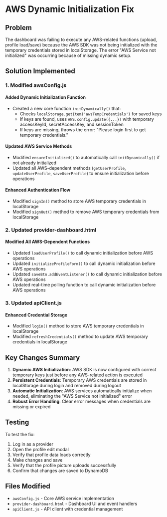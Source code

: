 # AWS Dynamic Initialization Fix

## Problem
The dashboard was failing to execute any AWS-related functions (upload, profile load/save) because the AWS SDK was not being initialized with the temporary credentials stored in localStorage. The error "AWS Service not initialized" was occurring because of missing dynamic setup.

## Solution Implemented

### 1. Modified awsConfig.js

#### Added Dynamic Initialization Function
- Created a new core function `initDynamically()` that:
  - Checks `localStorage.getItem('awsTempCredentials')` for saved keys
  - If keys are found, uses `AWS.config.update({...})` with temporary accessKeyId, secretAccessKey, and sessionToken
  - If keys are missing, throws the error: "Please login first to get temporary credentials."

#### Updated AWS Service Methods
- Modified `ensureInitialized()` to automatically call `initDynamically()` if not already initialized
- Updated all AWS-dependent methods (`getUserProfile`, `updateUserProfile`, `saveUserProfile`) to ensure initialization before operations

#### Enhanced Authentication Flow
- Modified `signIn()` method to store AWS temporary credentials in localStorage
- Modified `signOut()` method to remove AWS temporary credentials from localStorage

### 2. Updated provider-dashboard.html

#### Modified All AWS-Dependent Functions
- Updated `loadUserProfile()` to call dynamic initialization before AWS operations
- Updated `initializeProfileForm()` to call dynamic initialization before AWS operations
- Updated `saveBtn.addEventListener()` to call dynamic initialization before AWS operations
- Updated real-time polling function to call dynamic initialization before AWS operations

### 3. Updated apiClient.js

#### Enhanced Credential Storage
- Modified `login()` method to store AWS temporary credentials in localStorage
- Modified `refreshCredentials()` method to update AWS temporary credentials in localStorage

## Key Changes Summary

1. **Dynamic AWS Initialization**: AWS SDK is now configured with correct temporary keys just before any AWS-related action is executed
2. **Persistent Credentials**: Temporary AWS credentials are stored in localStorage during login and removed during logout
3. **Automatic Initialization**: AWS services automatically initialize when needed, eliminating the "AWS Service not initialized" error
4. **Robust Error Handling**: Clear error messages when credentials are missing or expired

## Testing
To test the fix:
1. Log in as a provider
2. Open the profile edit modal
3. Verify that profile data loads correctly
4. Make changes and save
5. Verify that the profile picture uploads successfully
6. Confirm that changes are saved to DynamoDB

## Files Modified
- `awsConfig.js` - Core AWS service implementation
- `provider-dashboard.html` - Dashboard UI and event handlers
- `apiClient.js` - API client with credential management